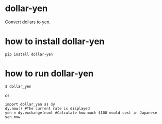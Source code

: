 # dollar-yen
Convert dollars to yen.
# how to install dollar-yen
    pip install dollar-yen

# how to run dollar-yen
    $ dollar_yen
or

    import dollar_yen as dy
    dy.now() #The current rate is displayed
    yen = dy.exchange(num) #Calculate how much $100 would cost in Japanese yen now


